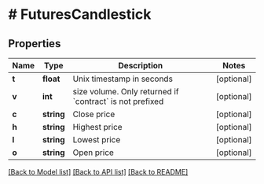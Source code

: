 # # FuturesCandlestick

## Properties

Name | Type | Description | Notes
------------ | ------------- | ------------- | -------------
**t** | **float** | Unix timestamp in seconds | [optional] 
**v** | **int** | size volume. Only returned if &#x60;contract&#x60; is not prefixed | [optional] 
**c** | **string** | Close price | [optional] 
**h** | **string** | Highest price | [optional] 
**l** | **string** | Lowest price | [optional] 
**o** | **string** | Open price | [optional] 

[[Back to Model list]](../../README.md#documentation-for-models) [[Back to API list]](../../README.md#documentation-for-api-endpoints) [[Back to README]](../../README.md)
